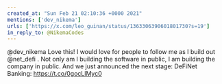 ```yaml
---
created_at: "Sun Feb 21 02:10:36 +0000 2021"
mentions: ['dev_nikema']
urls: ['https://x.com/leo_guinan/status/1363306390601801730?s=19']
in_reply_to: @NikemaCodes
---
```


@dev_nikema Love this! I would love for people to follow me as I build out @net_defi . Not only am I building the software in public, I am building the company in public. And we just announced the next stage: DeFiNet Banking: https://t.co/0gocLlMyc0